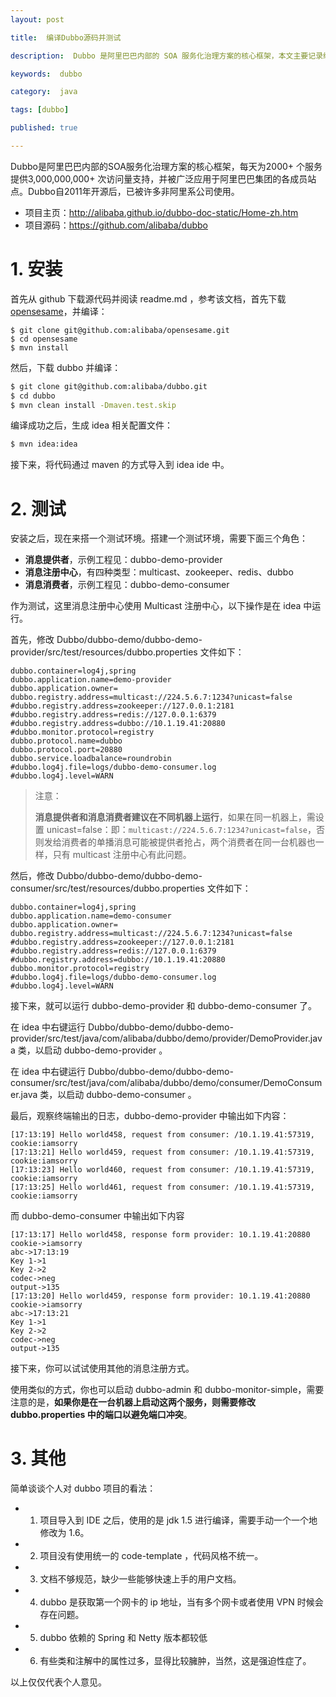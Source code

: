 ```yaml
---
layout: post

title:  编译Dubbo源码并测试

description:  Dubbo 是阿里巴巴内部的 SOA 服务化治理方案的核心框架，本文主要记录编译 Dubbo 源码和测试的过程。

keywords:  dubbo

category:  java

tags: [dubbo]

published: true

---
```


Dubbo是阿里巴巴内部的SOA服务化治理方案的核心框架，每天为2000+ 个服务提供3,000,000,000+ 次访问量支持，并被广泛应用于阿里巴巴集团的各成员站点。Dubbo自2011年开源后，已被许多非阿里系公司使用。 

- 项目主页：<http://alibaba.github.io/dubbo-doc-static/Home-zh.htm> 
- 项目源码：<https://github.com/alibaba/dubbo>

# 1. 安装

首先从 github 下载源代码并阅读 readme.md ，参考该文档，首先下载 [opensesame](https://github.com/alibaba/opensesame)，并编译：

```
$ git clone git@github.com:alibaba/opensesame.git
$ cd opensesame
$ mvn install
```

然后，下载 dubbo 并编译：

```bash
$ git clone git@github.com:alibaba/dubbo.git
$ cd dubbo
$ mvn clean install -Dmaven.test.skip
```

编译成功之后，生成 idea 相关配置文件：

```bash
$ mvn idea:idea
```

接下来，将代码通过 maven 的方式导入到 idea ide 中。


# 2. 测试

安装之后，现在来搭一个测试环境。搭建一个测试环境，需要下面三个角色：

- **消息提供者**，示例工程见：dubbo-demo-provider
- **消息注册中心**，有四种类型：multicast、zookeeper、redis、dubbo
- **消息消费者**，示例工程见：dubbo-demo-consumer

作为测试，这里消息注册中心使用 Multicast 注册中心，以下操作是在 idea 中运行。

首先，修改 Dubbo/dubbo-demo/dubbo-demo-provider/src/test/resources/dubbo.properties 文件如下：

```properties
dubbo.container=log4j,spring
dubbo.application.name=demo-provider
dubbo.application.owner=
dubbo.registry.address=multicast://224.5.6.7:1234?unicast=false
#dubbo.registry.address=zookeeper://127.0.0.1:2181
#dubbo.registry.address=redis://127.0.0.1:6379
#dubbo.registry.address=dubbo://10.1.19.41:20880
#dubbo.monitor.protocol=registry
dubbo.protocol.name=dubbo
dubbo.protocol.port=20880
dubbo.service.loadbalance=roundrobin
#dubbo.log4j.file=logs/dubbo-demo-consumer.log
#dubbo.log4j.level=WARN
```

>注意：
>
> **消息提供者和消息消费者建议在不同机器上运行**，如果在同一机器上，需设置 unicast=false：即：`multicast://224.5.6.7:1234?unicast=false`，否则发给消费者的单播消息可能被提供者抢占，两个消费者在同一台机器也一样，只有 multicast 注册中心有此问题。

然后，修改 Dubbo/dubbo-demo/dubbo-demo-consumer/src/test/resources/dubbo.properties 文件如下：

```properties
dubbo.container=log4j,spring
dubbo.application.name=demo-consumer
dubbo.application.owner=
dubbo.registry.address=multicast://224.5.6.7:1234?unicast=false
#dubbo.registry.address=zookeeper://127.0.0.1:2181
#dubbo.registry.address=redis://127.0.0.1:6379
#dubbo.registry.address=dubbo://10.1.19.41:20880
dubbo.monitor.protocol=registry
#dubbo.log4j.file=logs/dubbo-demo-consumer.log
#dubbo.log4j.level=WARN
```

接下来，就可以运行 dubbo-demo-provider 和 dubbo-demo-consumer 了。

在 idea 中右键运行 Dubbo/dubbo-demo/dubbo-demo-provider/src/test/java/com/alibaba/dubbo/demo/provider/DemoProvider.java 类，以启动 dubbo-demo-provider 。

在 idea 中右键运行 Dubbo/dubbo-demo/dubbo-demo-consumer/src/test/java/com/alibaba/dubbo/demo/consumer/DemoConsumer.java 类，以启动 dubbo-demo-consumer 。

最后，观察终端输出的日志，dubbo-demo-provider 中输出如下内容：

```
[17:13:19] Hello world458, request from consumer: /10.1.19.41:57319, cookie:iamsorry
[17:13:21] Hello world459, request from consumer: /10.1.19.41:57319, cookie:iamsorry
[17:13:23] Hello world460, request from consumer: /10.1.19.41:57319, cookie:iamsorry
[17:13:25] Hello world461, request from consumer: /10.1.19.41:57319, cookie:iamsorry
```

而 dubbo-demo-consumer 中输出如下内容

```
[17:13:17] Hello world458, response form provider: 10.1.19.41:20880
cookie->iamsorry
abc->17:13:19
Key 1->1
Key 2->2
codec->neg
output->135
[17:13:20] Hello world459, response form provider: 10.1.19.41:20880
cookie->iamsorry
abc->17:13:21
Key 1->1
Key 2->2
codec->neg
output->135
```

接下来，你可以试试使用其他的消息注册方式。

使用类似的方式，你也可以启动 dubbo-admin 和 dubbo-monitor-simple，需要注意的是，**如果你是在一台机器上启动这两个服务，则需要修改 dubbo.properties 中的端口以避免端口冲突**。

# 3. 其他

简单谈谈个人对 dubbo 项目的看法：

- 1. 项目导入到 IDE 之后，使用的是 jdk 1.5 进行编译，需要手动一个一个地修改为 1.6。
- 2. 项目没有使用统一的 code-template ，代码风格不统一。
- 3. 文档不够规范，缺少一些能够快速上手的用户文档。
- 4. dubbo 是获取第一个网卡的 ip 地址，当有多个网卡或者使用 VPN 时候会存在问题。
- 5. dubbo 依赖的 Spring 和 Netty 版本都较低
- 6. 有些类和注解中的属性过多，显得比较臃肿，当然，这是强迫性症了。

以上仅仅代表个人意见。






